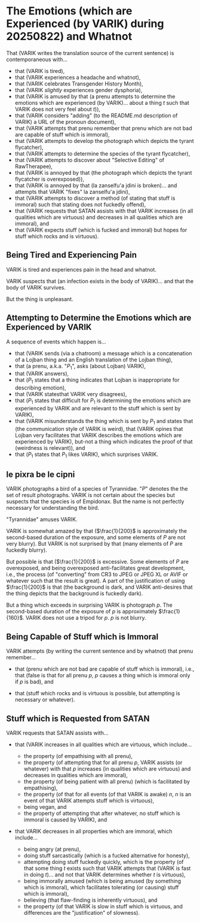 The Emotions (which are Experienced (by VARIK) during 20250822) and Whatnot
===========================================================================

That (VARIK writes the translation source of the current sentence) is contemporaneous with...

* that (VARIK is tired),
* that (VARIK experiences a headache and whatnot),
* that (VARIK celebrates Transgender History Month),
* that (VARIK _slightly_ experiences gender dysphoria),
* that (VARIK is amused by that (a prenu attempts to determine the emotions which are experienced (by VARIK)... about a thing $t$ such that VARIK does not very feel about $t$)),
* that (VARIK considers "adding" (to the README.md description of VARIK) a URL of the pronoun document),
* that (VARIK attempts that prenu remember that prenu which are not bad are capable of stuff which is immoral),
* that (VARIK attempts to develop the photograph which depicts the tyrant flycatcher),
* that (VARIK attempts to determine the species of the tyrant flycatcher),
* that (VARIK attempts to discover about "Selective Editing" of RawTherapee),
* that (VARIK is annoyed by that (the photograph which depicts the tyrant flycatcher is overexposed)),
* that (VARIK is annoyed by that (la zanselfu'a jdini is broken)... and attempts that VARIK "fixes" la zanselfu'a jdini),
* that (VARIK attempts to discover a method (of stating that stuff is immoral) such that stating does not fuckedly offend),
* that (VARIK requests that SATAN assists with that VARIK increases (in all qualities which are virtuous) and decreases in all qualities which are immoral), and
* that (VARIK expects stuff (which is fucked and immoral) but hopes for stuff which rocks and is virtuous).

## Being Tired and Experiencing Pain
VARIK is tired and experiences pain in the head and whatnot.

VARIK suspects that (an infection exists in the body of VARIK)... and that the body of VARIK survives.

But the thing is unpleasant.

## Attempting to Determine the Emotions which are Experienced by VARIK
A sequence of events which happen is...

* that (VARIK sends (via a chatroom) a message which is a concatenation of a Lojban thing and an English translation of the Lojban thing),
* that (a prenu, a.k.a. "$P_1$", asks (about Lojban) VARIK),
* that (VARIK answers),
* that ($P_1$ states that a thing indicates that Lojban is inappropriate for describing emotion),
* that (VARIK statesthat VARIK very disagrees),
* that ($P_1$ states that difficult for $P_1$ is determining the emotions which are experienced by VARIK and are relevant to the stuff which is sent by VARIK),
* that (VARIK misunderstands the thing which is sent by $P_1$ and states that (the communication style of VARIK is weird), that (VARIK opines that Lojban very facilitates that VARIK describes the emotions which are experienced by VARIK), but-not a thing which indicates the proof of that (weirdness is relevant)), and
* that ($P_1$ states that $P_1$ likes VARIK), which surprises VARIK.

## le pixra be le cipni
VARIK photographs a bird of a species of Tyrannidae.  "$P$" denotes the the set of result photographs.  VARIK is not certain about the species but suspects that the species is of Empidonax.  But the name is not perfectly necessary for understanding the bird.

"Tyrannidae" amuses VARIK.

VARIK is somewhat amazed by that ($\frac{1}{200}$ is approximately the second-based duration of the exposure, and some elements of $P$ are not very blurry).  But VARIK is not surprised by that (many elements of $P$ are fuckedly blurry).

But possible is that ($\frac{1}{200}$ is excessive.  Some elements of $P$ are overexposed, and being overexposed anti-facilitates great development, i.e., the process (of "converting" from CR3 to JPEG or JPEG XL or AVIF or whatever such that the result is great).  A part of the justification of using $\frac{1}{200}$ is that (the background is dark, and VARIK anti-desires that the thing depicts that the background is fuckedly dark).

But a thing which exceeds in surprising VARIK is photograph $p$.  The second-based duration of the exposure of $p$ is approximately $\frac{1}{160}$.  VARIK does not use a tripod for $p$.  $p$ is not blurry.

## Being Capable of Stuff which is Immoral
VARIK attempts (by writing the current sentence and by whatnot) that prenu remember...

* that (prenu which are not bad are capable of stuff which is immoral), i.e., that (false is that for all prenu $p$, $p$ causes a thing which is immoral only if $p$ is bad), and

* that (stuff which rocks and is virtuous is possible, but attempting is necessary or whatever).

## Stuff which is Requested from SATAN
VARIK requests that SATAN assists with...

* that (VARIK increases in all qualities which are virtuous, which include...

  * the property (of empathising with all prenu),
  * the property (of attempting that for all prenu $p$, VARIK assists (or whatever) with that $p$ increases (in qualities which are virtuous) and decreases in qualities which are immoral),
  * the property (of being patient with all prenu) (which is facilitated by empathising),
  * the property (of that for all events (of that VARIK is awake) $n$, $n$ is an event of that VARIK attempts stuff which is virtuous),
  * being vegan, and
  * the property of attempting that after whatever, no stuff which is immoral is caused by VARIK), and

* that VARIK decreases in all properties which are immoral, which include...

  * being angry (at prenu),
  * doing stuff sarcastically (which is a fucked alternative for honesty),
  * attempting doing stuff fuckedly quickly, which is the property (of that some thing $t$ exists such that VARIK attempts that (VARIK is fast in doing $t$)... and not that VARIK determines whether $t$ is virtuous),
  * being immorally amused (which is being amused (by something which is immoral), which facilitates tolerating (or causing) stuff which is immoral),
  * believing (that flaw-finding is inherently virtuous), and
  * the property (of that VARIK is slow in stuff which is virtuous, and differences are the "justification" of slowness).
